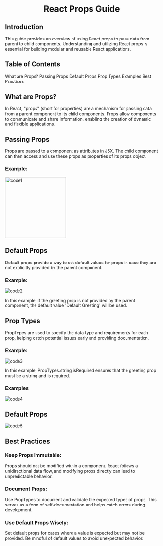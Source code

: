 <h1 align="center">React Props Guide</h1>

## Introduction
This guide provides an overview of using React props to pass data from parent to child components. Understanding and utilizing React props is essential for building modular and reusable React applications.

## Table of Contents
What are Props?
Passing Props
Default Props
Prop Types
Examples
Best Practices

## What are Props?
In React, "props" (short for properties) are a mechanism for passing data from a parent component to its child components. Props allow components to communicate and share information, enabling the creation of dynamic and flexible applications.

## Passing Props
Props are passed to a component as attributes in JSX. The child component can then access and use these props as properties of its props object.

### Example:

<img src="https://raw.githubusercontent.com/moezabdelkefi/holbertonschool-web_react/main/assets/113900578/ec014faf-e84b-4934-8754-2f8ced250193.png" alt="code1" width="200"/>


## Default Props
Default props provide a way to set default values for props in case they are not explicitly provided by the parent component.

### Example:

![code2](https://github.com/moezabdelkefi/holbertonschool-web_react/assets/113900578/63f96756-966b-41e8-8c66-d3d8f0b1cd04)

In this example, if the greeting prop is not provided by the parent component, the default value 'Default Greeting' will be used.

## Prop Types
PropTypes are used to specify the data type and requirements for each prop, helping catch potential issues early and providing documentation.

### Example:

![code3](https://github.com/moezabdelkefi/holbertonschool-web_react/assets/113900578/9ac099a7-0fa7-4b24-865a-d3c6270044aa)

In this example, PropTypes.string.isRequired ensures that the greeting prop must be a string and is required.

### Examples

![code4](https://github.com/moezabdelkefi/holbertonschool-web_react/assets/113900578/a1f47a08-ff70-4787-9c59-0a328a6cf42b)


## Default Props

![code5](https://github.com/moezabdelkefi/holbertonschool-web_react/assets/113900578/5b1887c0-867e-45aa-b9e0-1ff435744026)


## Best Practices
### Keep Props Immutable: 
Props should not be modified within a component. React follows a unidirectional data flow, and modifying props directly can lead to unpredictable behavior.

### Document Props: 
Use PropTypes to document and validate the expected types of props. This serves as a form of self-documentation and helps catch errors during development.

### Use Default Props Wisely: 
Set default props for cases where a value is expected but may not be provided. Be mindful of default values to avoid unexpected behavior.
